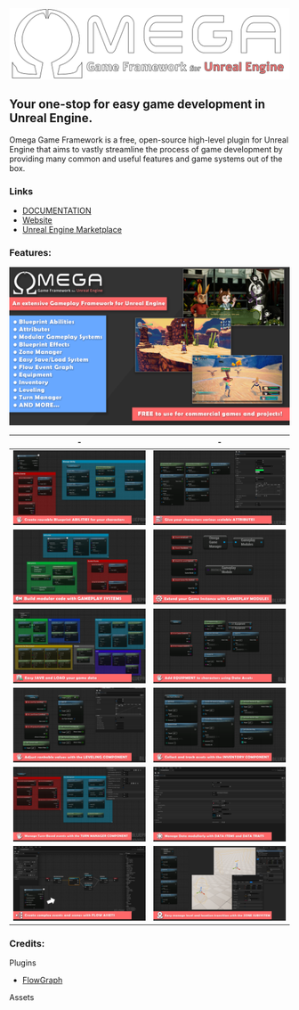 <p align="center"><img src="docs/images/Omega logo.png" alt="drawing" width="700"/></p>

<p align="center"> <h2>Your one-stop for easy game development in Unreal Engine. </h2></p>

Omega Game Framework is a free, open-source high-level plugin for Unreal Engine that aims to vastly streamline the process of game development by providing many common and useful features and game systems out of the box. 
### Links
* [DOCUMENTATION](docs/documentation.md)
* [Website](https://www.studiosyndicat.com/omegagameframework)
* [Unreal Engine Marketplace](https://www.unrealengine.com/marketplace/en-US/product/2ca6202e55f44cfd82659fbca6591603)

### Features:
![alt text](docs/images/Screenshots/OGF_0.png)

|-|-|
|-|-|
| ![alt text](docs/images/Screenshots/OGF_1_abilities.png) | ![alt text](docs/images/Screenshots/OGF_2_attributes.png)
| ![alt text](docs/images/Screenshots/OGF_3_Systems.png) | ![alt text](docs/images/Screenshots/OGF_4_modules.png)
| ![alt text](docs/images/Screenshots/OGF_5_save.png) | ![alt text](docs/images/Screenshots/OGF_6_equipment.png)
| ![alt text](docs/images/Screenshots/OGF_7_XP.png) | ![alt text](docs/images/Screenshots/OGF_8_inventory.png)
| ![alt text](docs/images/Screenshots/OGF_9_turnOrder.png) | ![alt text](docs/images/Screenshots/OGF_10_dataItems.png)
| ![alt text](docs/images/Screenshots/OGF_11_flowAsset.png) | ![alt text](docs/images/Screenshots/OGF_12_zoneManager.png)

### Credits:
Plugins
* [FlowGraph](https://github.com/MothCocoon/FlowGraph)

Assets
